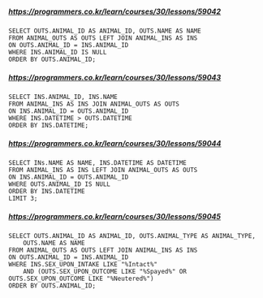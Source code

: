 ##### https://programmers.co.kr/learn/courses/30/lessons/59042
```
SELECT OUTS.ANIMAL_ID AS ANIMAL_ID, OUTS.NAME AS NAME
FROM ANIMAL_OUTS AS OUTS LEFT JOIN ANIMAL_INS AS INS 
ON OUTS.ANIMAL_ID = INS.ANIMAL_ID
WHERE INS.ANIMAL_ID IS NULL
ORDER BY OUTS.ANIMAL_ID;
```
##### https://programmers.co.kr/learn/courses/30/lessons/59043
```
SELECT INS.ANIMAL_ID, INS.NAME
FROM ANIMAL_INS AS INS JOIN ANIMAL_OUTS AS OUTS
ON INS.ANIMAL_ID = OUTS.ANIMAL_ID
WHERE INS.DATETIME > OUTS.DATETIME
ORDER BY INS.DATETIME;
```
##### https://programmers.co.kr/learn/courses/30/lessons/59044
```
SELECT INs.NAME AS NAME, INS.DATETIME AS DATETIME
FROM ANIMAL_INS AS INS LEFT JOIN ANIMAL_OUTS AS OUTS
ON INS.ANIMAL_ID = OUTS.ANIMAL_ID
WHERE OUTS.ANIMAL_ID IS NULL
ORDER BY INS.DATETIME
LIMIT 3;
```
##### https://programmers.co.kr/learn/courses/30/lessons/59045
```
SELECT OUTS.ANIMAL_ID AS ANIMAL_ID, OUTS.ANIMAL_TYPE AS ANIMAL_TYPE,
    OUTS.NAME AS NAME
FROM ANIMAL_OUTS AS OUTS LEFT JOIN ANIMAL_INS AS INS
ON OUTS.ANIMAL_ID = INS.ANIMAL_ID
WHERE INS.SEX_UPON_INTAKE LIKE "%Intact%"
    AND (OUTS.SEX_UPON_OUTCOME LIKE "%Spayed%" OR OUTS.SEX_UPON_OUTCOME LIKE "%Neutered%")
ORDER BY OUTS.ANIMAL_ID;
```